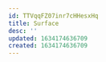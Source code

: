 ```yaml
---
id: TTVqqFZ07inr7cHHesxHq
title: Surface
desc: ''
updated: 1634174636709
created: 1634174636709
---
```


